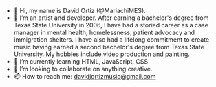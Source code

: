 - 👋 Hi, my name is David Ortiz (@MariachiMES).
- 👀 I’m an artist and  developer.  After earning a bachelor's degree from Texas State University in 2006, I have had a storied career as a case manager in mental health, homelessness, patient advocacy and immigration shelters.  I have also had a lifelong commitment to create music having earned a second bachelor's degree from Texas State University.  My hobbies include video production and painting.  
- 🌱 I’m currently learning HTML, JavaScript, CSS
- 💞️ I’m looking to collaborate on anything creative.
- 📫 How to reach me: davidjortizmusic@gmail.com
<!---
MariachiMES/MariachiMES is a ✨ special ✨ repository because its `README.md` (this file) appears on your GitHub profile.
You can click the Preview link to take a look at your changes.
--->
